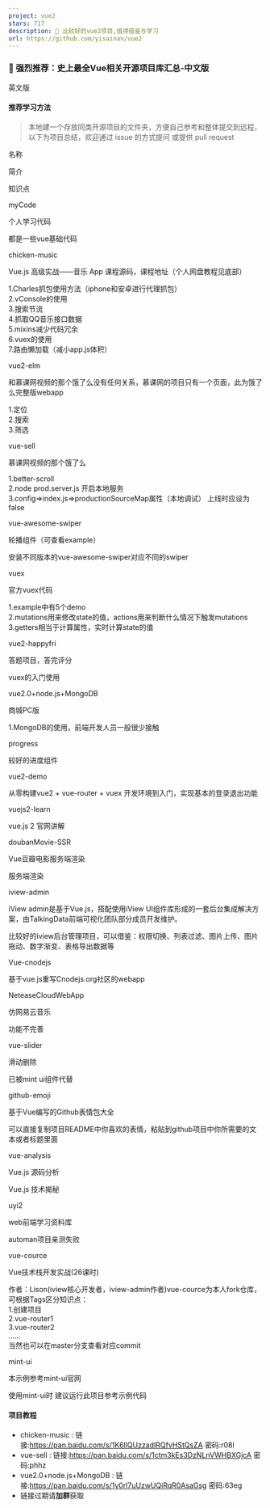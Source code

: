 ```yaml
---
project: vue2
stars: 717
description: 💯 比较好的vue2项目,值得借鉴与学习
url: https://github.com/yisainan/vue2
---
```


### 👊 强烈推荐：史上最全Vue相关开源项目库汇总-中文版

英文版

#### 推荐学习方法

> 本地建一个存放同类开源项目的文件夹，方便自己参考和整体提交到远程，以下为项目总结，欢迎通过 issue 的方式提问 或提供 pull request

名称

简介

知识点

myCode

个人学习代码

都是一些vue基础代码

chicken-music

Vue.js 高级实战——音乐 App 课程源码，课程地址（个人网盘教程见底部）

1.Charles抓包使用方法（iphone和安卓进行代理抓包）  
2.vConsole的使用  
3.搜索节流  
4.抓取QQ音乐接口数据  
5.mixins减少代码冗余  
6.vuex的使用  
7.路由懒加载（减小app.js体积）

vue2-elm

和慕课网视频的那个饿了么没有任何关系，慕课网的项目只有一个页面，此为饿了么完整版webapp

1.定位  
2.搜索  
3.筛选

vue-sell

慕课网视频的那个饿了么

1.better-scroll  
2.node prod.server.js 开启本地服务  
3.config=>index.js=>productionSourceMap属性（本地调试） 上线时应设为false

vue-awesome-swiper

轮播组件（可查看example）

安装不同版本的vue-awesome-swiper对应不同的swiper

vuex

官方vuex代码

1.example中有5个demo  
2.mutations用来修改state的值，actions用来判断什么情况下触发mutations  
3.getters相当于计算属性，实时计算state的值

vue2-happyfri

答题项目，答完评分

vuex的入门使用

vue2.0+node.js+MongoDB

商城PC版

1.MongoDB的使用，前端开发人员一般很少接触

progress

较好的进度组件

vue2-demo

从零构建vue2 + vue-router + vuex 开发环境到入门，实现基本的登录退出功能

vuejs2-learn

vue.js 2 官网讲解

doubanMovie-SSR

Vue豆瓣电影服务端渲染

服务端渲染

iview-admin

iView admin是基于Vue.js，搭配使用iView UI组件库形成的一套后台集成解决方案，由TalkingData前端可视化团队部分成员开发维护。

比较好的iview后台管理项目，可以借鉴：权限切换、列表过滤、图片上传、图片拖动、数字渐变、表格导出数据等

Vue-cnodejs

基于vue.js重写Cnodejs.org社区的webapp

NeteaseCloudWebApp

仿网易云音乐

功能不完善

vue-slider

滑动删除

已被mint ui组件代替

github-emoji

基于Vue编写的Github表情包大全

可以直接复制项目README中你喜欢的表情，粘贴到github项目中你所需要的文本或者标题里面

vue-analysis

Vue.js 源码分析

Vue.js 技术揭秘

uyi2

web前端学习资料库

automan项目亲测失败

vue-cource

Vue技术栈开发实战(26课时)

作者：Lison(iview核心开发者，iview-admin作者)vue-cource为本人fork仓库，可根据Tags区分知识点：  
1.创建项目  
2.vue-router1  
3.vue-router2  
......  
当然也可以在master分支查看对应commit

mint-ui

本示例参考mint-ui官网

使用mint-ui时 建议运行此项目参考示例代码

#### 项目教程

-   chicken-music : 链接:https://pan.baidu.com/s/1K6llQUzzadIRQfvHStQsZA 密码:r08l
-   vue-sell : 链接:https://pan.baidu.com/s/1ctm3kEs3DzNLnVWHBXGjcA 密码:phhz
-   vue2.0+node.js+MongoDB : 链接:https://pan.baidu.com/s/1y0rl7uUzwUQjRqR0AsaGsg 密码:63eg
-   链接过期请**加群**获取
